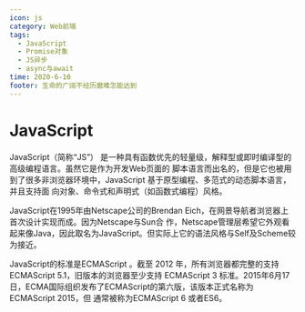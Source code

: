 ```yaml
---
icon: js
category: Web前端
tags: 
  - JavaScript
  - Promise对象
  - JS异步
  - async与await
time: 2020-6-10
footer: 生命的广阔不经历磨难怎能达到
---
```




# JavaScript


JavaScript（简称“JS”） 是一种具有函数优先的轻量级，解释型或即时编译型的高级编程语言。虽然它是作为开发Web页面的
脚本语言而出名的，但是它也被用到了很多非浏览器环境中，JavaScript 基于原型编程、多范式的动态脚本语言，并且支持面
向对象、命令式和声明式（如函数式编程）风格。






JavaScript在1995年由Netscape公司的Brendan Eich，在网景导航者浏览器上首次设计实现而成。因为Netscape与Sun合
作，Netscape管理层希望它外观看起来像Java，因此取名为JavaScript。但实际上它的语法风格与Self及Scheme较为接近。 





JavaScript的标准是ECMAScript 。截至 2012 年，所有浏览器都完整的支持ECMAScript 5.1，旧版本的浏览器至少支持
ECMAScript 3 标准。2015年6月17日，ECMA国际组织发布了ECMAScript的第六版，该版本正式名称为 ECMAScript 2015，但
通常被称为ECMAScript 6 或者ES6。
